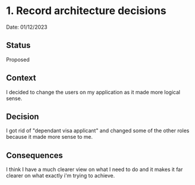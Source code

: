 # 1. Record architecture decisions

Date: 01/12/2023

## Status

Proposed

## Context

I decided to change the users on my application as it made more logical sense.

## Decision

I got rid of "dependant visa applicant" and changed some of the other roles because it made more sense to me.

## Consequences

I think I have a much clearer view on what I need to do and it makes it far clearer on what exactly i'm trying to achieve.